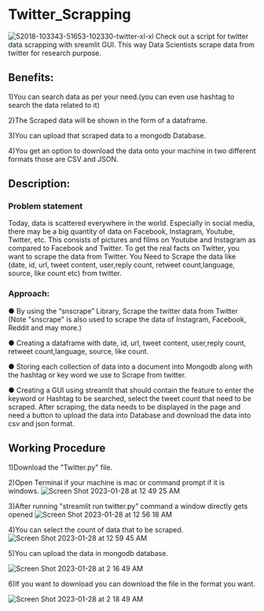 # Twitter_Scrapping

![52018-103343-51653-102330-twitter-xl-xl](https://user-images.githubusercontent.com/116914474/215165753-1ca890fa-5045-40bf-b8ab-0b745cb9e57c.jpg)
Check out a script for twitter data scrapping with sreamlit GUI. This way Data Scientists scrape data from twitter for research purpose.
## Benefits:

1)You can search data as per your need.(you can even use hashtag to search the data related to it)

2)The Scraped data will be shown in the form of a dataframe.

3)You can upload that scraped data to a mongodb Database.

4)You get an option to download the data onto your machine in two different formats those are CSV and JSON.

## Description:
### Problem statement
Today, data is scattered everywhere in the world. Especially in social media, there may be a big quantity of data on Facebook, Instagram, Youtube, Twitter, etc. This consists of pictures and films on Youtube and Instagram as compared to Facebook and Twitter. To get the real facts on Twitter, you want to scrape the data from Twitter. You Need to Scrape the data like (date, id, url, tweet content, user,reply count, retweet count,language, source, like count etc) from twitter.

### Approach:
● By using the “snscrape” Library, Scrape the twitter data from Twitter
(Note "snscrape" is also used to scrape the data of Instagram, Facebook, Reddit and may more.)

● Creating a dataframe with date, id, url, tweet content, user,reply count, retweet count,language, source, like count.

● Storing each collection of data into a document into Mongodb along with the hashtag or key word we use to Scrape from twitter.

● Creating a GUI using streamlit that should contain the feature to enter the keyword or Hashtag to be searched, select the tweet count that need to be scraped. After scraping, the data needs to be displayed in the page and need a button to upload the data into Database and download the data into csv and json format.
## Working Procedure
1)Download the "Twitter.py" file.

2)Open Terminal if your machine is mac or command prompt if it is windows.
![Screen Shot 2023-01-28 at 12 49 25 AM](https://user-images.githubusercontent.com/116914474/215178594-d0941770-2d78-40eb-82bb-01eaf5af48e5.png)

3)After running "streamlit run twitter.py" command a window directly gets opened
![Screen Shot 2023-01-28 at 12 56 18 AM](https://user-images.githubusercontent.com/116914474/215179729-8ce2409e-afb6-4365-bf49-e0e121fc279b.png)

4)You can select the count of data that to be scraped.
![Screen Shot 2023-01-28 at 12 59 45 AM](https://user-images.githubusercontent.com/116914474/215180324-bb333671-4f2c-4040-ada1-07897e8e9e00.png)

5)You can upload the data in mongodb database.

![Screen Shot 2023-01-28 at 2 16 49 AM](https://user-images.githubusercontent.com/116914474/215194065-af831c3e-c4eb-4268-8608-ac0d633be567.png)


6)If you want to download you can download the file in the format you want.

![Screen Shot 2023-01-28 at 2 18 49 AM](https://user-images.githubusercontent.com/116914474/215194298-e88e7105-9edd-426e-947f-729c6118581c.png)
